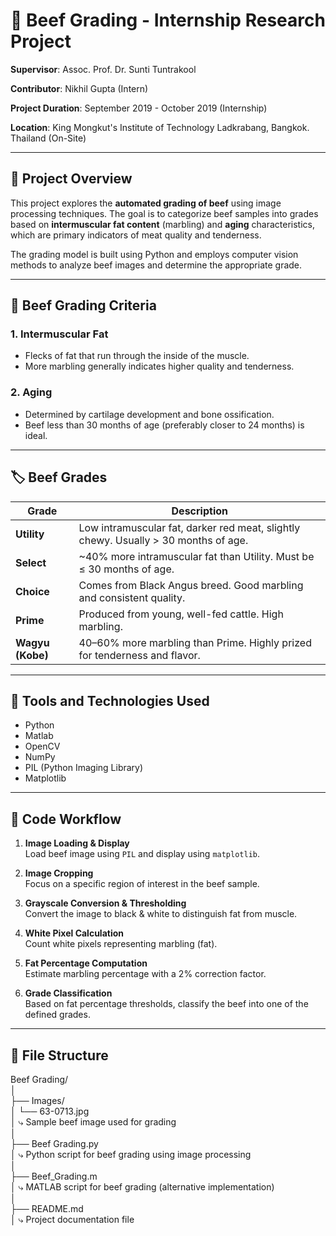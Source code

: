 # 🥩 Beef Grading - Internship Research Project

**Supervisor**: Assoc. Prof. Dr. Sunti Tuntrakool  

**Contributor**: Nikhil Gupta (Intern)

**Project Duration**: September 2019 - October 2019 (Internship)

**Location**: King Mongkut's Institute of Technology Ladkrabang, Bangkok. Thailand (On-Site)

---

## 📌 Project Overview

This project explores the **automated grading of beef** using image processing techniques. The goal is to categorize beef samples into grades based on **intermuscular fat content** (marbling) and **aging** characteristics, which are primary indicators of meat quality and tenderness.

The grading model is built using Python and employs computer vision methods to analyze beef images and determine the appropriate grade.

---

## 🧠 Beef Grading Criteria

### 1. **Intermuscular Fat**
- Flecks of fat that run through the inside of the muscle.
- More marbling generally indicates higher quality and tenderness.

### 2. **Aging**
- Determined by cartilage development and bone ossification.
- Beef less than 30 months of age (preferably closer to 24 months) is ideal.

---

## 🏷️ Beef Grades

| Grade            | Description                                                                 |
|------------------|-----------------------------------------------------------------------------|
| **Utility**       | Low intramuscular fat, darker red meat, slightly chewy. Usually > 30 months of age. |
| **Select**        | ~40% more intramuscular fat than Utility. Must be ≤ 30 months of age.       |
| **Choice**        | Comes from Black Angus breed. Good marbling and consistent quality.         |
| **Prime**         | Produced from young, well-fed cattle. High marbling.                        |
| **Wagyu (Kobe)**  | 40–60% more marbling than Prime. Highly prized for tenderness and flavor.   |

---

## 🧪 Tools and Technologies Used

- Python
- Matlab
- OpenCV
- NumPy
- PIL (Python Imaging Library)
- Matplotlib

---

## 🧾 Code Workflow

1. **Image Loading & Display**  
   Load beef image using `PIL` and display using `matplotlib`.

2. **Image Cropping**  
   Focus on a specific region of interest in the beef sample.

3. **Grayscale Conversion & Thresholding**  
   Convert the image to black & white to distinguish fat from muscle.

4. **White Pixel Calculation**  
   Count white pixels representing marbling (fat).

5. **Fat Percentage Computation**  
   Estimate marbling percentage with a 2% correction factor.

6. **Grade Classification**  
   Based on fat percentage thresholds, classify the beef into one of the defined grades.

---

## 📁 File Structure

Beef Grading/  
│  
├── Images/  
│   └── 63-0713.jpg  
│       ⤷ Sample beef image used for grading  
│  
├── Beef Grading.py  
│   ⤷ Python script for beef grading using image processing  
│  
├── Beef_Grading.m  
│   ⤷ MATLAB script for beef grading (alternative implementation)  
│  
├── README.md  
│   ⤷ Project documentation file  
